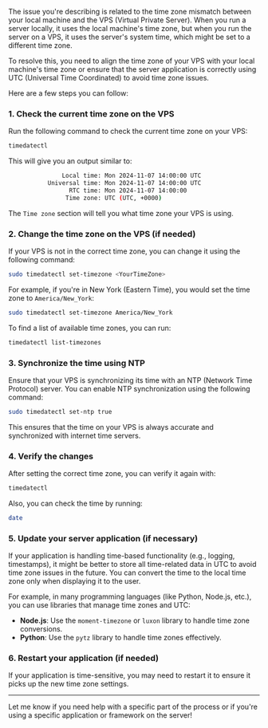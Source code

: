 The issue you're describing is related to the time zone mismatch between your local machine and the VPS (Virtual Private Server). When you run a server locally, it uses the local machine's time zone, but when you run the server on a VPS, it uses the server's system time, which might be set to a different time zone.

To resolve this, you need to align the time zone of your VPS with your local machine's time zone or ensure that the server application is correctly using UTC (Universal Time Coordinated) to avoid time zone issues.

Here are a few steps you can follow:

### 1. Check the current time zone on the VPS
Run the following command to check the current time zone on your VPS:

```bash
timedatectl
```

This will give you an output similar to:

```bash
               Local time: Mon 2024-11-07 14:00:00 UTC
           Universal time: Mon 2024-11-07 14:00:00 UTC
                 RTC time: Mon 2024-11-07 14:00:00
                Time zone: UTC (UTC, +0000)
```

The `Time zone` section will tell you what time zone your VPS is using.

### 2. Change the time zone on the VPS (if needed)
If your VPS is not in the correct time zone, you can change it using the following command:

```bash
sudo timedatectl set-timezone <YourTimeZone>
```

For example, if you're in New York (Eastern Time), you would set the time zone to `America/New_York`:

```bash
sudo timedatectl set-timezone America/New_York
```

To find a list of available time zones, you can run:

```bash
timedatectl list-timezones
```

### 3. Synchronize the time using NTP
Ensure that your VPS is synchronizing its time with an NTP (Network Time Protocol) server. You can enable NTP synchronization using the following command:

```bash
sudo timedatectl set-ntp true
```

This ensures that the time on your VPS is always accurate and synchronized with internet time servers.

### 4. Verify the changes
After setting the correct time zone, you can verify it again with:

```bash
timedatectl
```

Also, you can check the time by running:

```bash
date
```

### 5. Update your server application (if necessary)
If your application is handling time-based functionality (e.g., logging, timestamps), it might be better to store all time-related data in UTC to avoid time zone issues in the future. You can convert the time to the local time zone only when displaying it to the user.

For example, in many programming languages (like Python, Node.js, etc.), you can use libraries that manage time zones and UTC:

- **Node.js**: Use the `moment-timezone` or `luxon` library to handle time zone conversions.
- **Python**: Use the `pytz` library to handle time zones effectively.

### 6. Restart your application (if needed)
If your application is time-sensitive, you may need to restart it to ensure it picks up the new time zone settings.

---

Let me know if you need help with a specific part of the process or if you're using a specific application or framework on the server!
